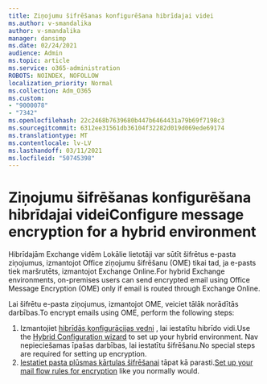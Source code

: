 ```yaml
---
title: Ziņojumu šifrēšanas konfigurēšana hibrīdajai videi
ms.author: v-smandalika
author: v-smandalika
manager: dansimp
ms.date: 02/24/2021
audience: Admin
ms.topic: article
ms.service: o365-administration
ROBOTS: NOINDEX, NOFOLLOW
localization_priority: Normal
ms.collection: Adm_O365
ms.custom:
- "9000078"
- "7342"
ms.openlocfilehash: 22c2468b7639680b447b6464431a79b69f7198c3
ms.sourcegitcommit: 6312ee31561db36104f32282d019d069ede69174
ms.translationtype: MT
ms.contentlocale: lv-LV
ms.lasthandoff: 03/11/2021
ms.locfileid: "50745398"
---
```

# <a name="configure-message-encryption-for-a-hybrid-environment"></a><span data-ttu-id="e36da-102">Ziņojumu šifrēšanas konfigurēšana hibrīdajai videi</span><span class="sxs-lookup"><span data-stu-id="e36da-102">Configure message encryption for a hybrid environment</span></span>

<span data-ttu-id="e36da-103">Hibrīdajām Exchange vidēm Lokālie lietotāji var sūtīt šifrētus e-pasta ziņojumus, izmantojot Office ziņojumu šifrēšanu (OME) tikai tad, ja e-pasts tiek maršrutēts, izmantojot Exchange Online.</span><span class="sxs-lookup"><span data-stu-id="e36da-103">For hybrid Exchange environments, on-premises users can send encrypted email using Office Message Encryption (OME) only if email is routed through Exchange Online.</span></span>

<span data-ttu-id="e36da-104">Lai šifrētu e-pasta ziņojumus, izmantojot OME, veiciet tālāk norādītās darbības.</span><span class="sxs-lookup"><span data-stu-id="e36da-104">To encrypt emails using OME, perform the following steps:</span></span>

1. <span data-ttu-id="e36da-105">Izmantojiet [hibrīdās konfigurācijas vedni](https://docs.microsoft.com/Exchange/hybrid-configuration-wizard) , lai iestatītu hibrīdo vidi.</span><span class="sxs-lookup"><span data-stu-id="e36da-105">Use the [Hybrid Configuration wizard](https://docs.microsoft.com/Exchange/hybrid-configuration-wizard) to set up your hybrid environment.</span></span> <span data-ttu-id="e36da-106">Nav nepieciešamas īpašas darbības, lai iestatītu šifrēšanu.</span><span class="sxs-lookup"><span data-stu-id="e36da-106">No special steps are required for setting up encryption.</span></span>
2. <span data-ttu-id="e36da-107">[Iestatiet pasta plūsmas kārtulas šifrēšanai](https://docs.microsoft.com/microsoft-365/compliance/define-mail-flow-rules-to-encrypt-email) tāpat kā parasti.</span><span class="sxs-lookup"><span data-stu-id="e36da-107">[Set up your mail flow rules for encryption](https://docs.microsoft.com/microsoft-365/compliance/define-mail-flow-rules-to-encrypt-email) like you normally would.</span></span>


